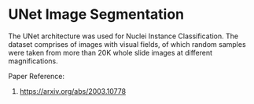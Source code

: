 # UNet Image Segmentation
The UNet architecture was used for Nuclei Instance Classification. The dataset comprises of images with visual fields, of which random samples were taken from more than 20K whole slide images at different magnifications.

Paper Reference:
1. https://arxiv.org/abs/2003.10778
